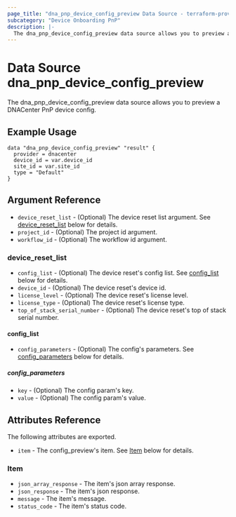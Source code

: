 ```yaml
---
page_title: "dna_pnp_device_config_preview Data Source - terraform-provider-dnacenter"
subcategory: "Device Onboarding PnP"
description: |-
  The dna_pnp_device_config_preview data source allows you to preview a DNACenter PnP device config.
---
```


# Data Source dna_pnp_device_config_preview

The dna_pnp_device_config_preview data source allows you to preview a DNACenter PnP device config.

## Example Usage

```hcl
data "dna_pnp_device_config_preview" "result" {
  provider = dnacenter
  device_id = var.device_id
  site_id = var.site_id
  type = "Default"
}
```

## Argument Reference

- `device_reset_list` - (Optional) The device reset list argument. See [device_reset_list](#device_reset_list) below for details.
- `project_id` - (Optional) The project id argument.
- `workflow_id` - (Optional) The workflow id argument.

### device_reset_list

- `config_list` - (Optional) The device reset's config list. See [config_list](#config_list) below for details.
- `device_id` - (Optional) The device reset's device id.
- `license_level` - (Optional) The device reset's license level.
- `license_type` - (Optional) The device reset's license type.
- `top_of_stack_serial_number` - (Optional) The device reset's top of stack serial number.

#### config_list

- `config_parameters` - (Optional) The config's parameters. See [config_parameters](#config_parameters) below for details.

##### config_parameters

- `key` - (Optional) The config param's key.
- `value` - (Optional) The config param's value.

## Attributes Reference

The following attributes are exported.

- `item` - The config_preview's item. See [Item](#item) below for details.

### Item

- `json_array_response` - The item's json array response.
- `json_response` - The item's json response.
- `message` - The item's message.
- `status_code` - The item's status code.
